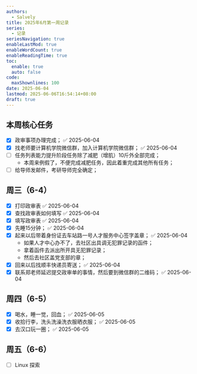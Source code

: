 ```yaml
---
authors:
  - Salvely
title: 2025年6月第一周记录
series:
  - 记录
seriesNavigation: true
enableLastMod: true
enableWordCount: true
enableReadingTime: true
toc:
  enable: true
  auto: false
code:
  maxShownlines: 100
date: 2025-06-04
lastmod: 2025-06-06T16:54:14+08:00
draft: true
---
```


<!--more-->

## 本周核心任务

- [x] 政审事项办理完成； ✅ 2025-06-04
- [x] 找老师要计算机学院微信群，加入计算机学院微信群； ✅ 2025-06-04
- [ ] 任务列表能力提升阶段任务除了减肥（增肌）10斤外全部完成；
	- 本周来例假了，不便完成减肥任务，因此着重完成其他所有任务；
- [ ] 给导师发邮件，考研导师完全确定；

## 周三（6-4）

- [x] 打印政审表 ✅ 2025-06-04
- [x] 查找政审表如何填写 ✅ 2025-06-04
- [x] 填写政审表 ✅ 2025-06-04
- [x] 先睡15分钟； ✅ 2025-06-04
- [x] 起来以后带着身份证去车站路一号人才服务中心签字盖章； ✅ 2025-06-04
	- 如果人才中心办不了，去社区出具调无犯罪记录的函件；
	- 拿着函件去派出所开具无犯罪记录；
	- 然后去社区盖党支部的章；
- [x] 回来以后找顺丰快递员寄送； ✅ 2025-06-04
- [x] 联系郑老师延迟提交政审单的事情，然后要到微信群的二维码； ✅ 2025-06-04

## 周四（6-5）

- [x] 喝水，睡一觉，回血； ✅ 2025-06-05
- [x] 收拾行李，洗头洗澡洗衣服晒衣服； ✅ 2025-06-05
- [x] 去汉口玩一圈； ✅ 2025-06-05

## 周五（6-6）

- [ ] Linux 探索
